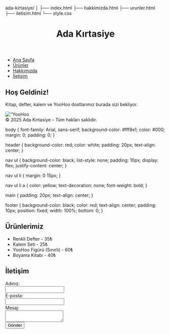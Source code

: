 ada-kirtasiye/
│
├── index.html
├── hakkimizda.html
├── urunler.html
├── iletisim.html
└── style.css
<!DOCTYPE html>
<html lang=“tr”>
<head>
  <meta charset=“UTF-8”>
  <title>Ada Kırtasiye</title>
  <link rel=“stylesheet” href=“style.css”>
</head>
<body>
  <header>
    <h1>Ada Kırtasiye</h1>
  </header>

  <nav>
    <ul>
      <li><a href=“index.html”>Ana Sayfa</a></li>
      <li><a href=“urunler.html”>Ürünler</a></li>
      <li><a href=“hakkimizda.html”>Hakkımızda</a></li>
      <li><a href=“iletisim.html”>İletişim</a></li>
    </ul>
  </nav>

  <main>
    <h2>Hoş Geldiniz!</h2>
    <p>Kitap, defter, kalem ve YooHoo dostlarımız burada sizi bekliyor.</p>
    <img src=“yoohoo.png” alt=“YooHoo Figürü” width=“200”>
  </main>

  <footer>
    © 2025 Ada Kırtasiye – Tüm hakları saklıdır.
  </footer>
</body>
</html>

body {
  font-family: Arial, sans-serif;
  background-color: #fff8e1;
  color: #000;
  margin: 0;
  padding: 0;
}

header {
  background-color: red;
  color: white;
  padding: 20px;
  text-align: center;
}

nav ul {
  background-color: black;
  list-style: none;
  padding: 10px;
  display: flex;
  justify-content: center;
}

nav ul li {
  margin: 0 15px;
}

nav ul li a {
  color: yellow;
  text-decoration: none;
  font-weight: bold;
}

main {
  padding: 20px;
  text-align: center;
}

footer {
  background-color: black;
  color: red;
  text-align: center;
  padding: 10px;
  position: fixed;
  width: 100%;
  bottom: 0;
}
<main>
  <h2>Ürünlerimiz</h2>
  <ul>
    <li>Renkli Defter - 35₺</li>
    <li>Kalem Seti - 25₺</li>
    <li>YooHoo Figürü (Sınırlı) - 60₺</li>
    <li>Boyama Kitabı - 40₺</li>
  </ul>
</main>
<main>
  <h2>İletişim</h2>
  <form>
    <label>Adınız:</label><br>
    <input type=“text”><br>
    <label>E-posta:</label><br>
    <input type=“email”><br>
    <label>Mesaj:</label><br>
    <textarea rows=“5”></textarea><br>
    <button type=“submit”>Gönder</button>
  </form>
</main>
